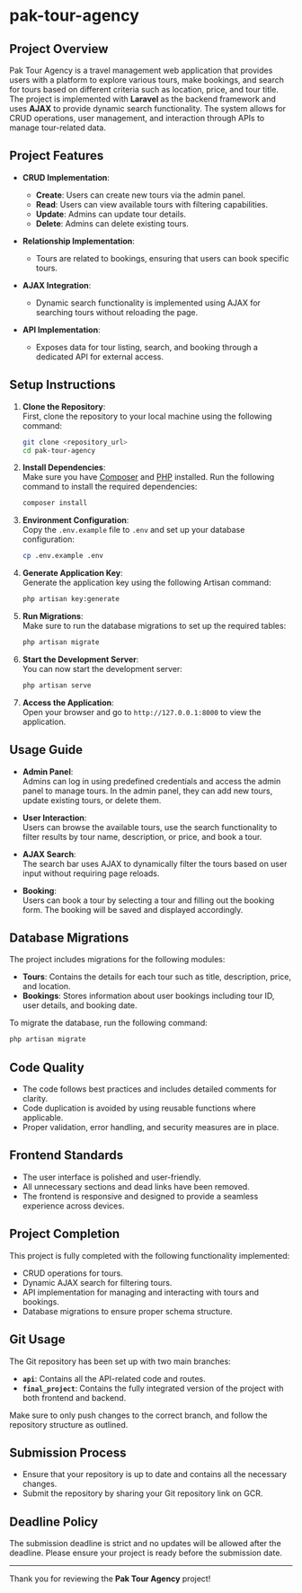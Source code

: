 # pak-tour-agency


## Project Overview

Pak Tour Agency is a travel management web application that provides users with a platform to explore various tours, make bookings, and search for tours based on different criteria such as location, price, and tour title. The project is implemented with **Laravel** as the backend framework and uses **AJAX** to provide dynamic search functionality. The system allows for CRUD operations, user management, and interaction through APIs to manage tour-related data.

## Project Features

- **CRUD Implementation**:  
  - **Create**: Users can create new tours via the admin panel.
  - **Read**: Users can view available tours with filtering capabilities.
  - **Update**: Admins can update tour details.
  - **Delete**: Admins can delete existing tours.
  
- **Relationship Implementation**:  
  - Tours are related to bookings, ensuring that users can book specific tours.

- **AJAX Integration**:  
  - Dynamic search functionality is implemented using AJAX for searching tours without reloading the page.

- **API Implementation**:  
  - Exposes data for tour listing, search, and booking through a dedicated API for external access.

## Setup Instructions

1. **Clone the Repository**:  
   First, clone the repository to your local machine using the following command:
   ```bash
   git clone <repository_url>
   cd pak-tour-agency
   ```

2. **Install Dependencies**:  
   Make sure you have [Composer](https://getcomposer.org/) and [PHP](https://www.php.net/) installed. Run the following command to install the required dependencies:
   ```bash
   composer install
   ```

3. **Environment Configuration**:  
   Copy the `.env.example` file to `.env` and set up your database configuration:
   ```bash
   cp .env.example .env
   ```

4. **Generate Application Key**:  
   Generate the application key using the following Artisan command:
   ```bash
   php artisan key:generate
   ```

5. **Run Migrations**:  
   Make sure to run the database migrations to set up the required tables:
   ```bash
   php artisan migrate
   ```

6. **Start the Development Server**:  
   You can now start the development server:
   ```bash
   php artisan serve
   ```

7. **Access the Application**:  
   Open your browser and go to `http://127.0.0.1:8000` to view the application.

## Usage Guide

- **Admin Panel**:  
  Admins can log in using predefined credentials and access the admin panel to manage tours. In the admin panel, they can add new tours, update existing tours, or delete them.

- **User Interaction**:  
  Users can browse the available tours, use the search functionality to filter results by tour name, description, or price, and book a tour.

- **AJAX Search**:  
  The search bar uses AJAX to dynamically filter the tours based on user input without requiring page reloads.

- **Booking**:  
  Users can book a tour by selecting a tour and filling out the booking form. The booking will be saved and displayed accordingly.

## Database Migrations

The project includes migrations for the following modules:

- **Tours**: Contains the details for each tour such as title, description, price, and location.
- **Bookings**: Stores information about user bookings including tour ID, user details, and booking date.

To migrate the database, run the following command:
```bash
php artisan migrate
```

## Code Quality

- The code follows best practices and includes detailed comments for clarity.
- Code duplication is avoided by using reusable functions where applicable.
- Proper validation, error handling, and security measures are in place.

## Frontend Standards

- The user interface is polished and user-friendly.
- All unnecessary sections and dead links have been removed.
- The frontend is responsive and designed to provide a seamless experience across devices.

## Project Completion

This project is fully completed with the following functionality implemented:

- CRUD operations for tours.
- Dynamic AJAX search for filtering tours.
- API implementation for managing and interacting with tours and bookings.
- Database migrations to ensure proper schema structure.

## Git Usage

The Git repository has been set up with two main branches:

- **`api`**: Contains all the API-related code and routes.
- **`final_project`**: Contains the fully integrated version of the project with both frontend and backend.

Make sure to only push changes to the correct branch, and follow the repository structure as outlined.

## Submission Process

- Ensure that your repository is up to date and contains all the necessary changes.
- Submit the repository by sharing your Git repository link on GCR.

## Deadline Policy

The submission deadline is strict and no updates will be allowed after the deadline. Please ensure your project is ready before the submission date.

---

Thank you for reviewing the **Pak Tour Agency** project!

